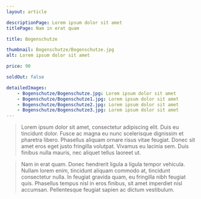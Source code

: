```yaml
---
layout: article

descriptionPage: Lorem ipsum dolor sit amet
titlePage: Nam in erat quam

title: Bogenschutze

thumbnail: Bogenschutze/Bogenschutze.jpg
alt: Lorem ipsum dolor sit amet

price: 90

soldOut: false

detailedImages:
    - Bogenschutze/Bogenschutze.jpg: Lorem ipsum dolor sit amet
    - Bogenschutze/Bogenschutze1.jpg: Lorem ipsum dolor sit amet
    - Bogenschutze/Bogenschutze2.jpg: Lorem ipsum dolor sit amet
    - Bogenschutze/Bogenschutze3.jpg: Lorem ipsum dolor sit amet
---
```

> Lorem ipsum dolor sit amet, consectetur adipiscing elit. Duis eu tincidunt dolor. Fusce ac magna eu nunc scelerisque dignissim et pharetra libero. Phasellus aliquam ornare risus vitae feugiat. Donec sit amet eros eget justo fringilla volutpat. Vivamus eu lacinia sem. Duis finibus nulla mauris, nec aliquet tellus laoreet ut.

> Nam in erat quam. Donec hendrerit ligula a ligula tempor vehicula. Nullam lorem enim, tincidunt aliquam commodo at, tincidunt consectetur nulla. In feugiat gravida quam, eu fringilla nibh feugiat quis. Phasellus tempus nisl in eros finibus, sit amet imperdiet nisl accumsan. Pellentesque feugiat sapien ac dictum vestibulum.